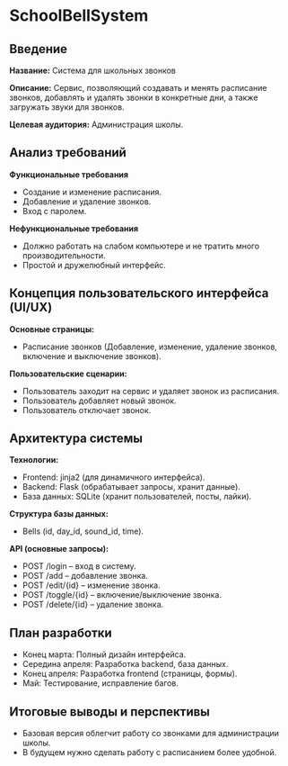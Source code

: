 # SchoolBellSystem

## Введение

**Название:** Система для школьных звонков

**Описание:** Сервис, позволяющий создавать и менять расписание звонков, добавлять и удалять звонки в конкретные дни, а также загружать звуки для звонков.

**Целевая аудитория:** Администрация школы.

## Анализ требований

**Функциональные требования**

* Создание и изменение расписания.
* Добавление и удаление звонков.
* Вход с паролем.

**Нефункциональные требования**

* Должно работать на слабом компьютере и не тратить много производительности.
* Простой и дружелюбный интерфейс.

## Концепция пользовательского интерфейса (UI/UX)

**Основные страницы:**

* Расписание звонков (Добавление, изменение, удаление звонков, включение и выключение звонков).

**Пользовательские сценарии:**

* Пользователь заходит на сервис и удаляет звонок из расписания.
* Пользователь добавляет новый звонок.
* Пользователь отключает звонок.

## Архитектура системы

**Технологии:**

* Frontend: jinja2 (для динамичного интерфейса).
* Backend: Flask (обрабатывает запросы, хранит данные).
* База данных: SQLite (хранит пользователей, посты, лайки).

**Структура базы данных:**

* Bells (id, day_id, sound_id, time).

**API (основные запросы):**

* POST /login – вход в систему.
* POST /add – добавление звонка.
* POST /edit/{id} – изменение звонка.
* POST /toggle/{id} – включение/выключение звонка.
* POST /delete/{id} – удаление звонка.

## План разработки

* Конец марта: Полный дизайн интерфейса.
* Середина апреля: Разработка backend, база данных.
* Конец апреля: Разработка frontend (страницы, формы).
* Май: Тестирование, исправление багов.

## Итоговые выводы и перспективы

* Базовая версия облегчит работу со звонками для администрации школы.
* В будущем нужно сделать работу с расписанием более удобной.
